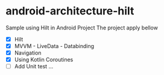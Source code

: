 # android-architecture-hilt
Sample using Hilt in Android Project
The project apply bellow
- [x] Hilt
- [x] MVVM - LiveData - Databinding
- [x] Navigation
- [x] Using Kotlin Coroutines
- [ ] Add Unit test ...
